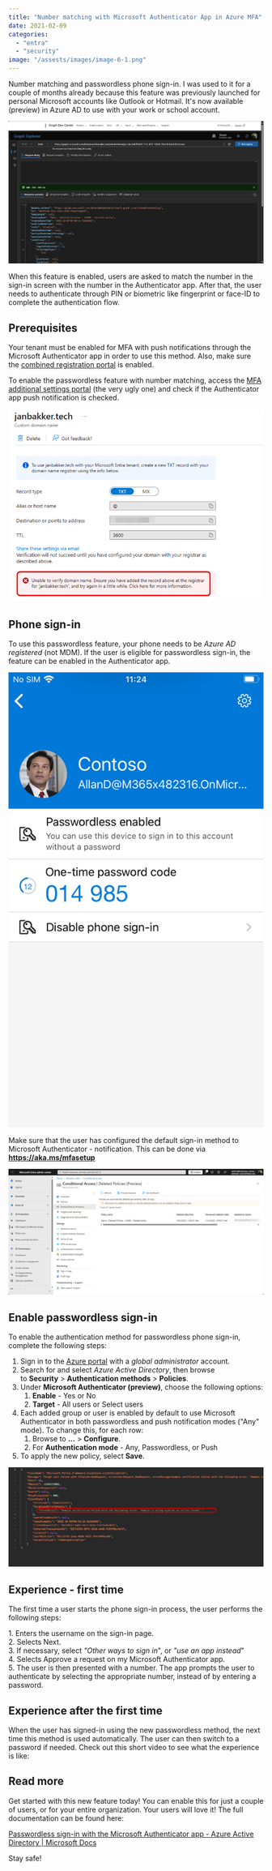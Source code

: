 ```yaml
---
title: "Number matching with Microsoft Authenticator App in Azure MFA"
date: 2021-02-09
categories: 
  - "entra"
  - "security"
image: "/assests/images/image-6-1.png"
---
```


Number matching and passwordless phone sign-in. I was used to it for a couple of months already because this feature was previously launched for personal Microsoft accounts like Outlook or Hotmail. It's now available (preview) in Azure AD to use with your work or school account.

![](/assets/images/image-6.png)

When this feature is enabled, users are asked to match the number in the sign-in screen with the number in the Authenticator app. After that, the user needs to authenticate through PIN or biometric like fingerprint or face-ID to complete the authentication flow.

## Prerequisites

Your tenant must be enabled for MFA with push notifications through the Microsoft Authenticator app in order to use this method. Also, make sure the [combined registration portal](https://docs.microsoft.com/en-us/azure/active-directory/authentication/concept-registration-mfa-sspr-combined) is enabled.

To enable the passwordless feature with number matching, access the [MFA additional settings portal](https://account.activedirectory.windowsazure.com/usermanagement/mfasettings.aspx?tenantId=39a5568b-aafd-430a-a6a5-715bd29ce240&culture=en-us&requestInitiatedContext=users) (the very ugly one) and check if the Authenticator app push notification is checked.

![](/assets/images/image-2.png)

## Phone sign-in

To use this passwordless feature, your phone needs to be _Azure AD registered_ (not MDM). If the user is eligible for passwordless sign-in, the feature can be enabled in the Authenticator app.

![](/assets/images/IMG_0023.png)

Make sure that the user has configured the default sign-in method to Microsoft Authenticator - notification. This can be done via **https://aka.ms/mfasetup**

![](/assets/images/image-4.png)

## Enable passwordless sign-in

To enable the authentication method for passwordless phone sign-in, complete the following steps:

1. Sign in to the [Azure portal](https://portal.azure.com/) with a _global administrator_ account.
2. Search for and select _Azure Active Directory_, then browse to **Security** > **Authentication methods** > **Policies**.
3. Under **Microsoft Authenticator (preview)**, choose the following options:
    1. **Enable** - Yes or No
    2. **Target** - All users or Select users
4. Each added group or user is enabled by default to use Microsoft Authenticator in both passwordless and push notification modes ("Any" mode). To change this, for each row:
    1. Browse to **...** > **Configure**.
    2. For **Authentication mode** - Any, Passwordless, or Push
5. To apply the new policy, select **Save**.

![](/assets/images/image-3.png)

## Experience - first time

The first time a user starts the phone sign-in process, the user performs the following steps:

1\. Enters the username on the sign-in page.  
2\. Selects Next.  
3\. If necessary, select _"Other ways to sign in_", or _"use an app instead_"  
4\. Selects Approve a request on my Microsoft Authenticator app.  
5\. The user is then presented with a number. The app prompts the user to authenticate by selecting the appropriate number, instead of by entering a password.

## Experience after the first time

When the user has signed-in using the new passwordless method, the next time this method is used automatically. The user can then switch to a password if needed. Check out this short video to see what the experience is like:

## Read more

Get started with this new feature today! You can enable this for just a couple of users, or for your entire organization. Your users will love it! The full documentation can be found here:

[Passwordless sign-in with the Microsoft Authenticator app - Azure Active Directory | Microsoft Docs](https://docs.microsoft.com/en-us/azure/active-directory/authentication/howto-authentication-passwordless-phone)

Stay safe!
